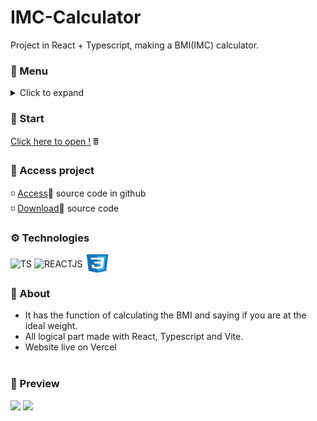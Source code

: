 # IMC-Calculator

Project in React + Typescript, making a BMI(IMC) calculator.


### 🎯 Menu

<details>
<summary>Click to expand</summary>
◽ <a href="#start">Start</a> <br>
◽ <a href="#access-project">Access project</a> <br>
◽ <a href="#technologies">Technologies</a> <br>
◽ <a href="#about">About</a> <br>
◽ <a href="#preview">Preview</a> <br>
◽ <a href="https://github.com/FilipeLeoni">Author</a> <br>
</details>

<h3 id="start">🚀 Start</h3>

[Click here to open !](https://react-calculator-seven-gold.vercel.app/) 🖩


<h3 id="access-project">📁 Access project</h3>

◽ <a href="https://github.com/FilipeLeoni/IMC-Calculator">Access</a>🔗 source code in github <br>
◽ <a href="https://github.com/FilipeLeoni/IMC-Calculator/archive/refs/heads/main.zip">Download</a>🔗 source code<br>


<h3 id="technologies">⚙️ Technologies</h3>

<div style="display: inline_block">
  <img align="center" alt="TS" height="31" width="30" src="https://upload.wikimedia.org/wikipedia/commons/thumb/4/4c/Typescript_logo_2020.svg/240px-Typescript_logo_2020.svg.png">
  <img align="center" alt="REACTJS" height="30" width="40" src="https://upload.wikimedia.org/wikipedia/commons/a/a7/React-icon.svg">
  <img align="center" alt="CSS3" height="30" width="40" src="https://raw.githubusercontent.com/devicons/devicon/master/icons/css3/css3-original.svg">
</div>

<h3 id="about">📍 About</h3>

- It has the function of calculating the BMI and saying if you are at the ideal weight. <br>
- All logical part made with React, Typescript and Vite. <br>
- Website live on Vercel<br><br>

<h3 id="preview">🎥 Preview</h3>

<img src="https://user-images.githubusercontent.com/100960828/185679256-0ef72401-4ffb-46d6-b176-fb0e621ff3a7.png" width="500px">
<img src="https://user-images.githubusercontent.com/100960828/185679261-772e70b4-3360-4295-91dd-565fd390bd06.png" width="200px">
